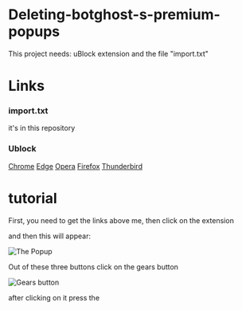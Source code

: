 <h1>Deleting-botghost-s-premium-popups</h1>
<p>This project needs: uBlock extension and the file "import.txt"</p>

<h1>Links</h1>
<h3>import.txt</h3>
it's in this repository

<h3>Ublock</h3>
<a href="https://chromewebstore.google.com/detail/ublock-origin](https://chromewebstore.google.com/detail/ublock-origin/cjpalhdlnbpafiamejdnhcphjbkeiagm">Chrome</a>
<a href="https://microsoftedge.microsoft.com/addons/detail/ublock-origin/odfafepnkmbhccpbejgmiehpchacaeak">Edge</a>
<a href="https://addons.opera.com/pt/extensions/details/ublock">Opera</a>
<a href="https://addons.mozilla.org/firefox/addon/ublock-origin">Firefox</a>
<a href="https://addons.thunderbird.net/thunderbird/addon/ublock-origin/">Thunderbird</a>

<h1>tutorial</h1>
<p>First, you need to get the links above me, then click on the extension</p>
<p>and then this will appear:</p>
<img src="https://github.com/user-attachments/assets/dd76d23b-3bbc-4dc9-85a9-1ef3fc794f12" alt="The Popup">
<p>Out of these three buttons click on the gears button</p>
<img src="https://github.com/user-attachments/assets/a53625b5-2fe5-4457-b9f4-9c3a9131c6b4" alt="Gears button">
<p>after clicking on it press the</p>

